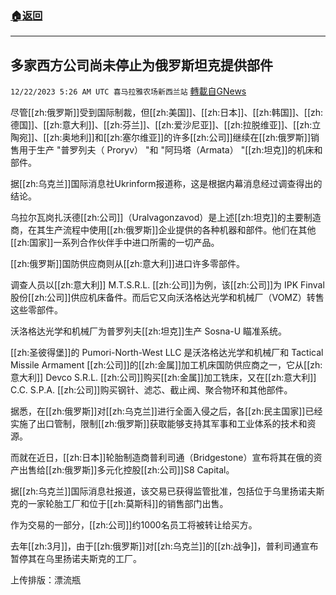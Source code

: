 ###  [:house:返回](README.md)
---


## 多家西方公司尚未停止为俄罗斯坦克提供部件
`12/22/2023 5:26 AM UTC 喜马拉雅农场新西兰站` [轉載自GNews](https://gnews.org/articles/2139078)

尽管[[zh:俄罗斯]]受到国际制裁，但[[zh:美国]]、[[zh:日本]]、[[zh:韩国]]、[[zh:德国]]、[[zh:意大利]]、[[zh:芬兰]]、[[zh:爱沙尼亚]]、[[zh:拉脱维亚]]、[[zh:立陶宛]]、[[zh:奥地利]]和[[zh:塞尔维亚]]的许多[[zh:公司]]继续在[[zh:俄罗斯]]销售用于生产 "普罗列夫（ Proryv） "和 "阿玛塔（Armata） "[[zh:坦克]]的机床和部件。

据[[zh:乌克兰]]国际消息社Ukrinform报道称，这是根据内幕消息经过调查得出的结论。

乌拉尔瓦岗扎沃德[[zh:公司]]（Uralvagonzavod）是上述[[zh:坦克]]的主要制造商，在其生产流程中使用[[zh:俄罗斯]]企业提供的各种机器和部件。他们在其他[[zh:国家]]一系列合作伙伴手中进口所需的一切产品。

[[zh:俄罗斯]]国防供应商则从[[zh:意大利]]进口许多零部件。

调查人员以[[zh:意大利]] M.T.S.R.L. [[zh:公司]]为例，该[[zh:公司]]为 IPK Finval 股份[[zh:公司]]供应机床备件。而后它又向沃洛格达光学和机械厂（VOMZ）转售这些零部件。

沃洛格达光学和机械厂为普罗列夫[[zh:坦克]]生产 Sosna-U 瞄准系统。

[[zh:圣彼得堡]]的 Pumori-North-West LLC 是沃洛格达光学和机械厂和 Tactical Missile Armament [[zh:公司]]的[[zh:金属]]加工机床国防供应商之一，它从[[zh:意大利]] Devco S.R.L. [[zh:公司]]购买[[zh:金属]]加工铣床，又在[[zh:意大利]] C.C. S.P.A. [[zh:公司]]购买钢针、滤芯、截止阀、聚合物环和其他部件。

据悉，在[[zh:俄罗斯]]对[[zh:乌克兰]]进行全面入侵之后，各[[zh:民主国家]]已经实施了出口管制，限制[[zh:俄罗斯]]获取能够支持其军事和工业体系的技术和资源。

而就在近日，[[zh:日本]]轮胎制造商普利司通（Bridgestone）宣布将其在俄的资产出售给[[zh:俄罗斯]]多元化控股[[zh:公司]]S8 Capital。

据[[zh:乌克兰]]国际消息社报道，该交易已获得监管批准，包括位于乌里扬诺夫斯克的一家轮胎工厂和位于[[zh:莫斯科]]的销售部门出售。

作为交易的一部分，[[zh:公司]]约1000名员工将被转让给买方。

去年[[zh:3月]]，由于[[zh:俄罗斯]]对[[zh:乌克兰]]的[[zh:战争]]，普利司通宣布暂停其在乌里扬诺夫斯克的工厂。

上传排版：漂流瓶
